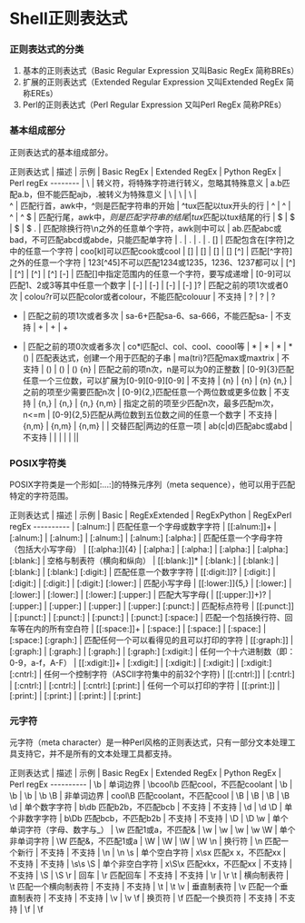 # Shell正则表达式

### 正则表达式的分类

1. 基本的正则表达式（Basic Regular Expression 又叫Basic RegEx 简称BREs）
2. 扩展的正则表达式（Extended Regular Expression 又叫Extended RegEx 简称EREs）
3. Perl的正则表达式（Perl Regular Expression 又叫Perl RegEx 简称PREs）

### 基本组成部分

正则表达式的基本组成部分。



正则表达式 | 描述 | 示例 | Basic RegEx | Extended RegEx | Python RegEx | Perl regEx
-------- | 
\ | 转义符，将特殊字符进行转义，忽略其特殊意义 | a\.b匹配a.b，但不能匹配ajb，.被转义为特殊意义 | \ | \ | \ | \
^ | 匹配行首，awk中，^则是匹配字符串的开始 | ^tux匹配以tux开头的行 | ^ | ^ | ^ | ^
$ | 匹配行尾，awk中，$则是匹配字符串的结尾 | tux$匹配以tux结尾的行 | $ | $ | $ | $
. | 匹配除换行符\n之外的任意单个字符，awk则中可以 | ab.匹配abc或bad，不可匹配abcd或abde，只能匹配单字符 | . | . | . | .
[] | 匹配包含在[字符]之中的任意一个字符 | coo[kl]可以匹配cook或cool | [] | [] | [] | []
[^] | 匹配[^字符]之外的任意一个字符 | 123[^45]不可以匹配1234或1235，1236、1237都可以 | [^] | [^] | [^] | [^]
[-] | 匹配[]中指定范围内的任意一个字符，要写成递增 | [0-9]可以匹配1、2或3等其中任意一个数字 | [-] | [-] | [-] | [-]
]? | 匹配之前的项1次或者0次 | colou?r可以匹配color或者colour，不能匹配colouur | 不支持 | ? | ? | ?
+ | 匹配之前的项1次或者多次 | sa-6+匹配sa-6、sa-666，不能匹配sa- | 不支持 | + | + | +
* | 匹配之前的项0次或者多次 | co*l匹配cl、col、cool、coool等 | * | * | * | *
() | 匹配表达式，创建一个用于匹配的子串 | ma(tri)?匹配max或maxtrix | 不支持 | () | () | ()
{n} | 匹配之前的项n次，n是可以为0的正整数 | [0-9]{3}匹配任意一个三位数，可以扩展为[0-9][0-9][0-9] | 不支持 | {n} | {n} | {n}
{n,} | 之前的项至少需要匹配n次 | [0-9]{2,}匹配任意一个两位数或更多位数 | 不支持 | {n,} | {n,} | {n,}
{n,m} | 指定之前的项至少匹配n次，最多匹配m次，n<=m | [0-9]{2,5}匹配从两位数到五位数之间的任意一个数字 | 不支持 | {n,m} | {n,m} | {n,m}
\| | 交替匹配\|两边的任意一项 | ab(c\|d)匹配abc或abd | 不支持 | \| | \| | ||


### POSIX字符类

POSIX字符类是一个形如[:...:]的特殊元序列（meta sequence），他可以用于匹配特定的字符范围。

正则表达式 | 描述 | 示例 | Basic | RegExExtended | RegExPython | RegExPerl  regEx
---------- |
[:alnum:] | 匹配任意一个字母或数字字符 | [[:alnum:]]+ | [:alnum:] | [:alnum:] | [:alnum:] | [:alnum:]
[:alpha:] | 匹配任意一个字母字符（包括大小写字母） | [[:alpha:]]{4} | [:alpha:] | [:alpha:] | [:alpha:] | [:alpha:]
[:blank:] | 空格与制表符（横向和纵向） | [[:blank:]]* | [:blank:] | [:blank:] | [:blank:] | [:blank:]
[:digit:] | 匹配任意一个数字字符 | [[:digit:]]? | [:digit:] | [:digit:] | [:digit:] | [:digit:]
[:lower:] | 匹配小写字母 | [[:lower:]]{5,} | [:lower:] | [:lower:] | [:lower:] | [:lower:]
[:upper:] | 匹配大写字母( | [[:upper:]]+)? | [:upper:] | [:upper:] | [:upper:] | [:upper:]
[:punct:] | 匹配标点符号 | [[:punct:]] | [:punct:] | [:punct:] | [:punct:] | [:punct:]
[:space:] | 匹配一个包括换行符、回车等在内的所有空白符 | [[:space:]]+ | [:space:] | [:space:] | [:space:] | [:space:]
[:graph:] | 匹配任何一个可以看得见的且可以打印的字符 | [[:graph:]] | [:graph:] | [:graph:] | [:graph:] | [:graph:]
[:xdigit:] | 任何一个十六进制数（即：0-9，a-f，A-F） | [[:xdigit:]]+ | [:xdigit:] | [:xdigit:] | [:xdigit:] | [:xdigit:]
[:cntrl:] | 任何一个控制字符（ASCII字符集中的前32个字符) | [[:cntrl:]] | [:cntrl:] | [:cntrl:] | [:cntrl:] | [:cntrl:]
[:print:] | 任何一个可以打印的字符 | [[:print:]] | [:print:] | [:print:] | [:print:] | [:print:]


### 元字符

元字符（meta character）是一种Perl风格的正则表达式，只有一部分文本处理工具支持它，并不是所有的文本处理工具都支持。

正则表达式 | 描述 | 示例 | Basic RegEx | Extended RegEx | Python RegEx | Perl regEx
---------- |
\b | 单词边界 | \bcool\b 匹配cool，不匹配coolant | \b | \b | \b | \b
\B | 非单词边界 | cool\B 匹配coolant，不匹配cool | \B | \B | \B | \B
\d | 单个数字字符 | b\db 匹配b2b，不匹配bcb | 不支持 | 不支持 | \d | \d
\D | 单个非数字字符 | b\Db 匹配bcb，不匹配b2b | 不支持 | 不支持 | \D | \D
\w | 单个单词字符（字母、数字与_） | \w 匹配1或a，不匹配& | \w | \w | \w | \w
\W | 单个非单词字符 | \W 匹配&，不匹配1或a | \W | \W | \W | \W
\n | 换行符 | \n 匹配一个新行 | 不支持 | 不支持 | \n | \n
\s | 单个空白字符 | x\sx 匹配x x，不匹配xx | 不支持 | 不支持 | \s\s
\S | 单个非空白字符 | x\S\x 匹配xkx，不匹配xx | 不支持 | 不支持 | \S | \S
\r | 回车 | \r 匹配回车 | 不支持 | 不支持 | \r | \r
\t | 横向制表符 | \t 匹配一个横向制表符 | 不支持 | 不支持 | \t | \t
\v | 垂直制表符 | \v 匹配一个垂直制表符 | 不支持 | 不支持 | \v | \v
\f | 换页符 | \f 匹配一个换页符 | 不支持 | 不支持 | \f | \f